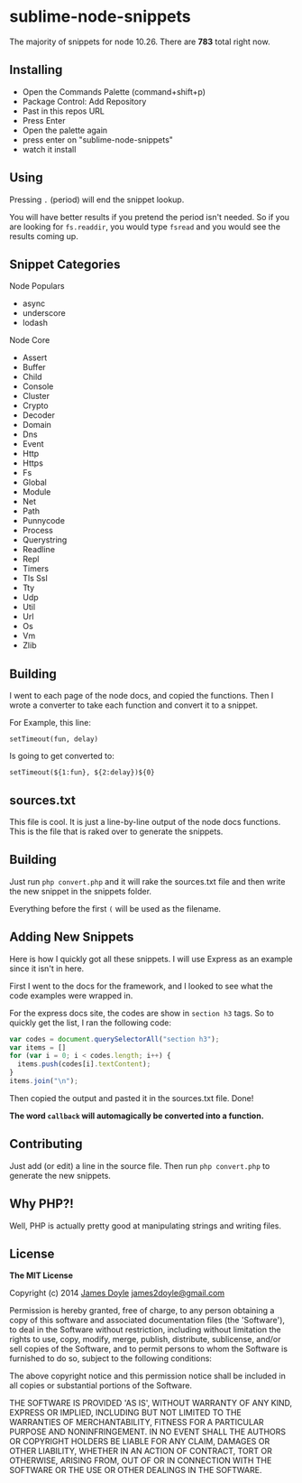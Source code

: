 sublime-node-snippets
=====================

The majority of snippets for node 10.26. There are **783** total right now.

## Installing

* Open the Commands Palette (command+shift+p)
* Package Control: Add Repository
* Past in this repos URL
* Press Enter
* Open the palette again
* press enter on "sublime-node-snippets"
* watch it install

## Using

Pressing `.` (period) will end the snippet lookup.

You will have better results if you pretend the period isn't needed. So if you are looking for `fs.readdir`, you would type `fsread` and you would see the results coming up.

## Snippet Categories

Node Populars

* async
* underscore
* lodash

Node Core

* Assert
* Buffer
* Child
* Console
* Cluster
* Crypto
* Decoder
* Domain
* Dns
* Event
* Http
* Https
* Fs
* Global
* Module
* Net
* Path
* Punnycode
* Process
* Querystring
* Readline
* Repl
* Timers
* Tls Ssl
* Tty
* Udp
* Util
* Url
* Os
* Vm
* Zlib

## Building

I went to each page of the node docs, and copied the functions. Then I wrote a converter to take each function and convert it to a snippet.

For Example, this line:

```
setTimeout(fun, delay)
```

Is going to get converted to:

```
setTimeout(${1:fun}, ${2:delay})${0}
```

## sources.txt

This file is cool. It is just a line-by-line output of the node docs functions. This is the file that is raked over to generate the snippets.

## Building

Just run `php convert.php` and it will rake the sources.txt file and then write the new snippet in the snippets folder.

Everything before the first `(` will be used as the filename.

## Adding New Snippets

Here is how I quickly got all these snippets. I will use Express as an example since it isn't in here.

First I went to the docs for the framework, and I looked to see what the code examples were wrapped in.

For the express docs site, the codes are show in `section h3` tags. So to quickly get the list, I ran the following code:

```javascript
var codes = document.querySelectorAll("section h3");
var items = []
for (var i = 0; i < codes.length; i++) {
  items.push(codes[i].textContent);
}
items.join("\n");
```

Then copied the output and pasted it in the sources.txt file. Done!

**The word `callback` will automagically be converted into a function.**

## Contributing

Just add (or edit) a line in the source file. Then run `php convert.php` to generate the new snippets.

## Why PHP?!

Well, PHP is actually pretty good at manipulating strings and writing files.

## License

**The MIT License**

Copyright (c) 2014 [James Doyle](http://twitter.com/james2doyle) james2doyle@gmail.com

Permission is hereby granted, free of charge, to any person obtaining
a copy of this software and associated documentation files (the
'Software'), to deal in the Software without restriction, including
without limitation the rights to use, copy, modify, merge, publish,
distribute, sublicense, and/or sell copies of the Software, and to
permit persons to whom the Software is furnished to do so, subject to
the following conditions:

The above copyright notice and this permission notice shall be
included in all copies or substantial portions of the Software.

THE SOFTWARE IS PROVIDED 'AS IS', WITHOUT WARRANTY OF ANY KIND,
EXPRESS OR IMPLIED, INCLUDING BUT NOT LIMITED TO THE WARRANTIES OF
MERCHANTABILITY, FITNESS FOR A PARTICULAR PURPOSE AND NONINFRINGEMENT.
IN NO EVENT SHALL THE AUTHORS OR COPYRIGHT HOLDERS BE LIABLE FOR ANY
CLAIM, DAMAGES OR OTHER LIABILITY, WHETHER IN AN ACTION OF CONTRACT,
TORT OR OTHERWISE, ARISING FROM, OUT OF OR IN CONNECTION WITH THE
SOFTWARE OR THE USE OR OTHER DEALINGS IN THE SOFTWARE.